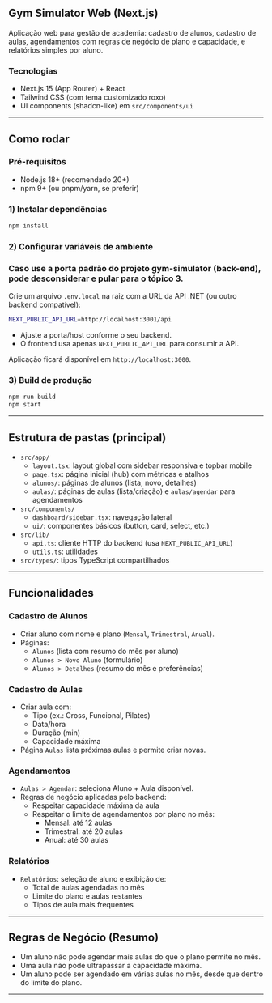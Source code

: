 ## Gym Simulator Web (Next.js)

Aplicação web para gestão de academia: cadastro de alunos, cadastro de aulas, agendamentos com regras de negócio de plano e capacidade, e relatórios simples por aluno.

### Tecnologias

- Next.js 15 (App Router) + React
- Tailwind CSS (com tema customizado roxo)
- UI components (shadcn-like) em `src/components/ui`

---

## Como rodar

### Pré-requisitos

- Node.js 18+ (recomendado 20+)
- npm 9+ (ou pnpm/yarn, se preferir)

### 1) Instalar dependências

```bash
npm install
```

### 2) Configurar variáveis de ambiente

### Caso use a porta padrão do projeto gym-simulator (back-end), pode desconsiderar e pular para o tópico 3.

Crie um arquivo `.env.local` na raiz com a URL da API .NET (ou outro backend compatível):

```bash
NEXT_PUBLIC_API_URL=http://localhost:3001/api
```

- Ajuste a porta/host conforme o seu backend.
- O frontend usa apenas `NEXT_PUBLIC_API_URL` para consumir a API.

Aplicação ficará disponível em `http://localhost:3000`.

### 3) Build de produção

```bash
npm run build
npm start
```

---

## Estrutura de pastas (principal)

- `src/app/`
  - `layout.tsx`: layout global com sidebar responsiva e topbar mobile
  - `page.tsx`: página inicial (hub) com métricas e atalhos
  - `alunos/`: páginas de alunos (lista, novo, detalhes)
  - `aulas/`: páginas de aulas (lista/criação) e `aulas/agendar` para agendamentos
- `src/components/`
  - `dashboard/sidebar.tsx`: navegação lateral
  - `ui/`: componentes básicos (button, card, select, etc.)
- `src/lib/`
  - `api.ts`: cliente HTTP do backend (usa `NEXT_PUBLIC_API_URL`)
  - `utils.ts`: utilidades
- `src/types/`: tipos TypeScript compartilhados

---

## Funcionalidades

### Cadastro de Alunos

- Criar aluno com nome e plano (`Mensal`, `Trimestral`, `Anual`).
- Páginas:
  - `Alunos` (lista com resumo do mês por aluno)
  - `Alunos > Novo Aluno` (formulário)
  - `Alunos > Detalhes` (resumo do mês e preferências)

### Cadastro de Aulas

- Criar aula com:
  - Tipo (ex.: Cross, Funcional, Pilates)
  - Data/hora
  - Duração (min)
  - Capacidade máxima
- Página `Aulas` lista próximas aulas e permite criar novas.

### Agendamentos

- `Aulas > Agendar`: seleciona Aluno + Aula disponível.
- Regras de negócio aplicadas pelo backend:
  - Respeitar capacidade máxima da aula
  - Respeitar o limite de agendamentos por plano no mês:
    - Mensal: até 12 aulas
    - Trimestral: até 20 aulas
    - Anual: até 30 aulas

### Relatórios

- `Relatórios`: seleção de aluno e exibição de:
  - Total de aulas agendadas no mês
  - Limite do plano e aulas restantes
  - Tipos de aula mais frequentes

---

## Regras de Negócio (Resumo)

- Um aluno não pode agendar mais aulas do que o plano permite no mês.
- Uma aula não pode ultrapassar a capacidade máxima.
- Um aluno pode ser agendado em várias aulas no mês, desde que dentro do limite do plano.

---
